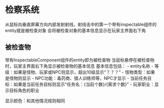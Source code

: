 # 检察系统

从鼠标向垂直屏幕方向内部发射射线，射线击中的第一个带有inspectable组件的entity就是被检查对象
会将被检查对象的基本信息显示在玩家主界面右下角

## 被检查物

带有InspectableComponent组件的entity即为被检查物
当鼠标悬停在被检查物时，玩家主界面右下角显示被检查物的基本信息
基本信息包括：
    - entity名称
    - 等级：如果是怪物、玩家或NPC则显示，超出10级显示“？？？”
    - 怪物类型：如果是怪物则显示
    - NPC功能：毒药商、猎人训练师等，NPC才显示
    - 当前任务目标：如果是当前任务目标则显示“任务名：{当前个数}/{需求个数}”
    - 玩家职业：显示目标角色的职业

显示颜色：和其他情况规则相同